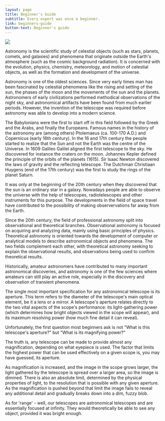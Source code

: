 ```yaml
---
layout: page
title: Beginner's Guide
subtitle: Every expert was once a beginner.
link: beginners-guide
button-text: Beginner's guide
---
```


<img src="{{ site.baseurl }}/assets/img/resources/beginners-guide/image.jpg" class="center">

Astronomy is the scientific study of celestial objects (such as stars, planets, comets, and galaxies) and phenomena that originate outside the Earth's atmosphere (such as the cosmic background radiation). It is concerned with the evolution, physics, chemistry, meteorology, and motion of celestial objects, as well as the formation and development of the universe.

Astronomy is one of the oldest sciences. Since very early times man has been fascinated by celestial phenomena like the rising and setting of the sun, the phases of the moon and the movements of the sun and the planets. Astronomers of early civilizations performed methodical observations of the night sky, and astronomical artifacts have been found from much earlier periods. However, the invention of the telescope was required before astronomy was able to develop into a modern science.

The Babylonians were the first to start off in this field followed by the Greek and the Arabs, and finally the Europeans. Famous names in the history of the astronomy are (among others) Ptolemaeus (ca. 100-170 A.D.) and Copernicus (early 16th century). In the 16 and 17th century the people started to realize that the Sun and not the Earth was the centre of the Universe. In 1609 Galileo Galilei aligned the first telescope to the sky. He discovered for instance the craters on the moon. Johannes Kepler defined the principle of the orbits of the planets (1615). Sir Isaac Newton discovered the laws of gravity and the reflecting telescope. The Dutchman Christiaan Huygens (end of the 17th century) was the first to study the rings of the planet Saturn.

It was only at the beginning of the 20th century when they discovered that the sun is an ordinary star in a galaxy. Nowadays people are able to observe the universe with the help of telescopes, radiotelescopes and other instruments for this purpose. The developments in the field of space travel have contributed to the possibility of making observervations far away from the Earth.

Since the 20th century, the field of professional astronomy split into observational and theoretical branches. Observational astronomy is focused on acquiring and analyzing data, mainly using basic principles of physics. Theoretical astronomy is oriented towards the development of computer or analytical models to describe astronomical objects and phenomena. The two fields complement each other, with theoretical astronomy seeking to explain the observational results, and observations being used to confirm theoretical results.

Historically, amateur astronomers have contributed to many important astronomical discoveries, and astronomy is one of the few sciences where amateurs can still play an active role, especially in the discovery and observation of transient phenomena.

The single most important specification for any astronomical telescope is its aperture. This term refers to the diameter of the telescope's main optical element, be it a lens or a mirror. A telescope's aperture relates directly to the two vital aspects of the scope's performance: its light-gathering power (which determines how bright objects viewed in the scope will appear), and its maximum resolving power (how much fine detail it can reveal).

Unfortunately, the first question most beginners ask is not "What is this telescope's aperture?" but "What is its magnifying power?"

The truth is, any telescope can be made to provide almost any magnification, depending on what eyepiece is used. The factor that limits the highest power that can be used effectively on a given scope is, you may have guessed, its aperture.

As magnification is increased, and the image in the scope grows larger, the light gathered by the telescope is spread over a larger area, so the image is dimmed. There is also an absolute limit, determined by the physical properties of light, to the resolution that is possible with any given aperture. As the magnification is pushed beyond that limit the image fails to reveal any additional detail and gradually breaks down into a dim, fuzzy blob.

As for 'range' - well, our telescopes are astronomical telescopes and are essentially focused at infinity. They would theoretically be able to see any object, provided it was bright enough.